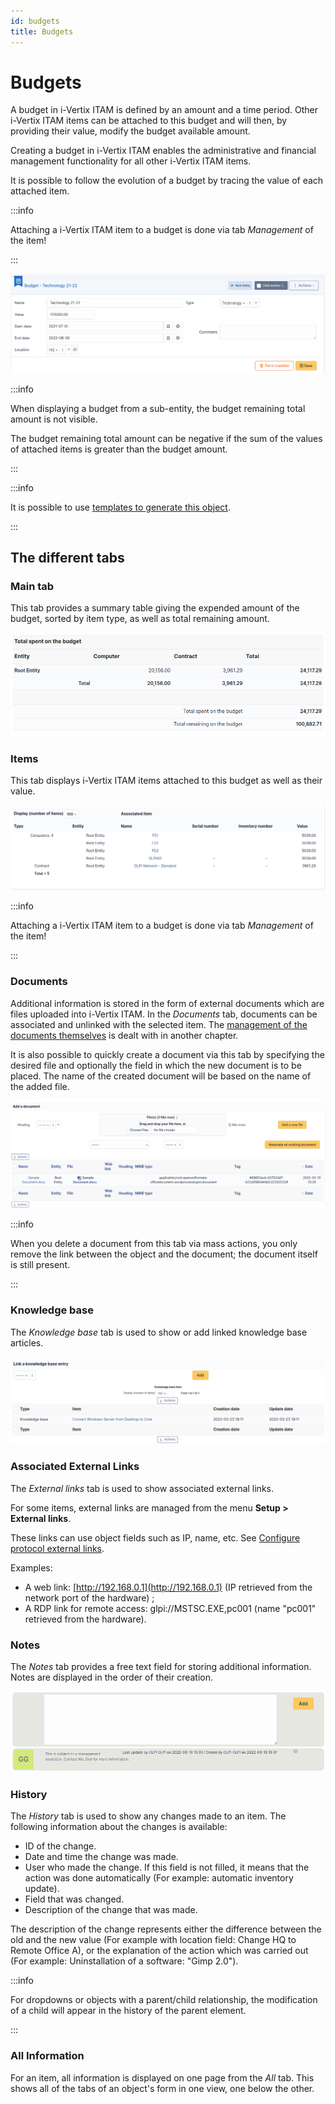 ```yaml
---
id: budgets
title: Budgets
---
```


# Budgets

A budget in i-Vertix ITAM is defined by an amount and a time period. Other i-Vertix ITAM
items can be attached to this budget and will then, by providing their
value, modify the budget available amount.

Creating a budget in i-Vertix ITAM enables the administrative and financial
management functionality for all other i-Vertix ITAM items.

It is possible to follow the evolution of a budget by tracing the value
of each attached item.

:::info

Attaching a i-Vertix ITAM item to a budget is done via tab
*Management* of the item!

:::

![Main fields of a budget](../../assets/modules/management/images/budgets.png)

:::info

When displaying a budget from a sub-entity, the budget remaining total
amount is not visible.

The budget remaining total amount can be negative if the sum of the
values of attached items is greater than the budget amount.

:::

:::info

It is possible to use
[templates to generate this object](../../modules/overview/templates).

:::

## The different tabs

### Main tab

This tab provides a summary table giving the expended amount of the
budget, sorted by item type, as well as total remaining amount.

![Budget summary table](../../assets/modules/management/images/main-budgets.png)

### Items

This tab displays i-Vertix ITAM items attached to this budget as well as their
value.

![Budget attached elements](../../assets/modules/management/images/elements-budgets.png)

:::info

Attaching a i-Vertix ITAM item to a budget is done via tab
*Management* of the item!

:::

### Documents

Additional information is stored in the form of external documents which
are files uploaded into i-Vertix ITAM. In the *Documents* tab, documents can be
associated and unlinked with the selected item. The
[management of the documents themselves](../../modules/management/documents) is dealt with in another chapter.

It is also possible to quickly create a document via this tab by
specifying the desired file and optionally the field in which the new
document is to be placed. The name of the created document will be based
on the name of the added file.

![Document creation screen](../../assets/modules/tabs/images/documents.png)

:::info

When you delete a document from this tab via mass actions, you only
remove the link between the object and the document; the document
itself is still present.

:::

### Knowledge base

The *Knowledge base* tab is used to show or add linked knowledge base
articles.

![Viewing or adding a knowledge base entry](../../assets/modules/tabs/images/knowledgebase.png)

### Associated External Links

The *External links* tab is used to show associated external links.

For some items, external links are managed from the menu **Setup \>
External links**.

These links can use object fields such as IP, name, etc. See
[Configure protocol external links](../../modules/configuration/external_links).

Examples:

- A web link: [http://192.168.0.1](http://192.168.0.1) (IP retrieved from the network port
  of the hardware) ;
- A RDP link for remote access: glpi://MSTSC.EXE,pc001 (name "pc001"
  retrieved from the hardware).

### Notes

The *Notes* tab provides a free text field for storing additional
information. Notes are displayed in the order of their creation.

![View and enter a note](../../assets/modules/tabs/images/notes.png)

### History

The *History* tab is used to show any changes made to an item. The
following information about the changes is available:

- ID of the change.
- Date and time the change was made.
- User who made the change. If this field is not filled, it means that
  the action was done automatically (For example: automatic inventory
  update).
- Field that was changed.
- Description of the change that was made.

The description of the change represents either the difference between
the old and the new value (For example with location field: Change HQ to
Remote Office A), or the explanation of the action which was carried out
(For example: Uninstallation of a software: "Gimp 2.0").

:::info

For dropdowns or objects with a parent/child relationship, the
modification of a child will appear in the history of the parent
element.

:::

### All Information

For an item, all information is displayed on one page from the *All*
tab. This shows all of the tabs of an object's form in one view, one
below the other.
